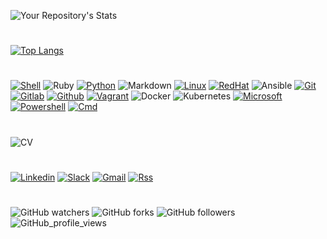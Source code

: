 ![Your Repository's Stats](https://github-readme-stats.vercel.app/api?username=christophe-freijanes&show_icons=true&theme=dark)
#
[![Top Langs](https://github-readme-stats.vercel.app/api/top-langs/?username=christophe-freijanes&layout=compact&theme=dark)](https://github.com/christophe-freijanes/christophe-freijanes)
#
[![Shell](https://img.shields.io/badge/Shell_Script-121011?style=for-the-badge&logo=gnu-bash&logoColor=white)](https://github.com/christophe-freijanes/scripts/tree/scripts/linux)
![Ruby](https://img.shields.io/badge/Ruby-CC342D?style=for-the-badge&logo=ruby&logoColor=white)
[![Python](https://img.shields.io/badge/Python-FFD43B?style=for-the-badge&logo=python&logoColor=darkgreen)](https://github.com/christophe-freijanes/scripts/tree/scripts/python)
![Markdown](https://img.shields.io/badge/Markdown-000000?style=for-the-badge&logo=markdown&logoColor=white)
[![Linux](https://img.shields.io/badge/Linux-FCC624?style=for-the-badge&logo=linux&logoColor=black)](https://github.com/christophe-freijanes/formation/tree/formation/DevOps/linux)
[![RedHat](https://img.shields.io/badge/Red%20Hat-EE0000?style=for-the-badge&logo=redhat&logoColor=white)](https://github.com/christophe-freijanes/formation/tree/formation/DevOps/linux)
![Ansible](https://img.shields.io/badge/Ansible-000000?style=for-the-badge&logo=ansible&logoColor=white)
[![Git](https://img.shields.io/badge/Git-F05032?style=for-the-badge&logo=git&logoColor=white)](https://github.com/christophe-freijanes/formation/tree/formation/DevOps/git)
[![Gitlab](https://img.shields.io/badge/GitLab-330F63?style=for-the-badge&logo=gitlab&logoColor=white)](https://github.com/christophe-freijanes/formation/tree/formation/DevOps/git)
[![Github](https://img.shields.io/badge/GitHub-100000?style=for-the-badge&logo=github&logoColor=white)](https://github.com/christophe-freijanes/formation/tree/formation/DevOps/git)
[![Vagrant](https://img.shields.io/badge/vagrant-%231563FF.svg?style=for-the-badge&logo=vagrant&logoColor=white)](https://github.com/christophe-freijanes/formation/tree/formation/DevOps/vagrant)
![Docker](https://img.shields.io/badge/Docker-2CA5E0?style=for-the-badge&logo=docker&logoColor=white)
![Kubernetes](https://img.shields.io/badge/kubernetes-326ce5.svg?&style=for-the-badge&logo=kubernetes&logoColor=white)
[![Microsoft](https://img.shields.io/badge/Microsoft-666666?style=for-the-badge&logo=microsoft&logoColor=white)](https://github.com/christophe-freijanes/scripts/tree/scripts/windows)
[![Powershell](https://img.shields.io/badge/PowerShell-5391FE?style=for-the-badge&logo=PowerShell&logoColor=white)](https://github.com/christophe-freijanes/scripts/tree/scripts/windows)
[![Cmd](https://img.shields.io/badge/windows%20terminal-4D4D4D?style=for-the-badge&logo=windows%20terminal&logoColor=white)](https://github.com/christophe-freijanes/scripts/tree/scripts/windows)
#
![CV](https://bit.ly/3nBxZQ0)
#
[![Linkedin](https://img.shields.io/badge/linkedin-%230077B5.svg?&style=for-the-badge&logo=linkedin&logoColor=white)](https://bit.ly/3lXfg1Z)
[![Slack](https://img.shields.io/badge/Slack-4A154B?style=for-the-badge&logo=slack&logoColor=white)](https://bit.ly/3jQrlVe)
[![Gmail](https://img.shields.io/badge/Gmail-D14836?style=for-the-badge&logo=gmail&logoColor=white)](mailto:christophe.freijanes@gmail.com?subjects=[Gitub-Contact])
[![Rss](https://img.shields.io/badge/rss-F88900?style=for-the-badge&logo=rss&logoColor=white)](https://github.com/christophe-freijanes.private.atom?token=AOHM7YMQC27PLTZN4VLEXZF7RFNY4)
#
![GitHub watchers](https://img.shields.io/github/watchers/christophe-freijanes/christophe-freijanes?color=brightgreen&style=flat-square) 
![GitHub forks](https://img.shields.io/github/forks/christophe-freijanes/christophe-freijanes?color=blue&style=flat-square) 
![GitHub followers](https://img.shields.io/github/followers/christophe-freijanes?color=red&style=flat-square)
![GitHub_profile_views](https://komarev.com/ghpvc/?username=christophe-freijanes&color=blueviolet&style=flat-square)

